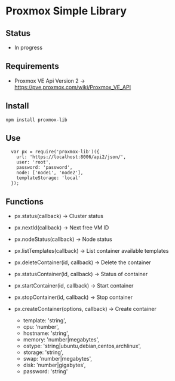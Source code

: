 # Proxmox Simple Library

## Status

- In progress

## Requirements

- Proxmox VE Api Version 2 -> <https://pve.proxmox.com/wiki/Proxmox_VE_API>

## Install

```
npm install proxmox-lib
```

## Use

```
  var px = require('proxmox-lib')({
    url: 'https://localhost:8006/api2/json/',
    user: 'root',
    password: 'password',
    node: ['node1', 'node2'],
    templateStorage: 'local'
  });
```

## Functions

- px.status(callback) -> Cluster status

- px.nextId(callback) -> Next free VM ID

- px.nodeStatus(callback) -> Node status

- px.listTemplates(callback) -> List container available templates

- px.deleteContainer(id, callback) -> Delete the container

- px.statusContainer(id, callback) -> Status of container

- px.startContainer(id, callback) -> Start container

- px.stopContainer(id, callback) -> Stop container

- px.createContainer(options, callback) -> Create container

  - template: 'string',
  - cpu: 'number',
  - hostname: 'string',
  - memory: 'number|megabytes',
  - ostype: 'string|ubuntu,debian,centos,archlinux',
  - storage: 'string',
  - swap: 'number|megabytes',
  - disk: 'number|gigabytes',
  - password: 'string'

